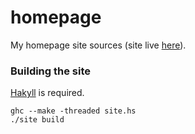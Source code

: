 
# homepage

My homepage site sources (site live [here](http://alfa.di.uminho.pt/~narcarvalho/)).

### Building the site

[Hakyll](http://jaspervdj.be/hakyll/) is required.

    ghc --make -threaded site.hs
	./site build
